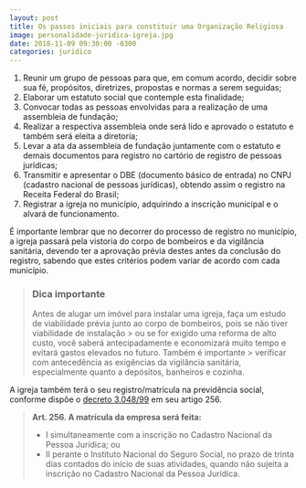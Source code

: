 ```yaml
---
layout: post
title: Os passos iniciais para constituir uma Organização Religiosa
image: personalidade-juridica-igreja.jpg
date: 2018-11-09 09:30:00 -0300
categories: juridico
---
```


1. Reunir um grupo de pessoas para que, em comum acordo, decidir sobre sua fé, propósitos, diretrizes, propostas e normas a serem seguidas;
2. Elaborar um estatuto social que contemple esta finalidade;
3. Convocar todas as pessoas envolvidas para a realização de uma assembleia de fundação;
4. Realizar a respectiva assembleia onde será lido e aprovado o estatuto e também será eleita a diretoria;
5. Levar a ata da assembleia de fundação juntamente com o estatuto e demais documentos para registro no cartório de registro de pessoas jurídicas;
6. Transmitir e apresentar o DBE (documento básico de entrada) no CNPJ (cadastro nacional de pessoas jurídicas), obtendo assim o registro na Receita Federal do
   Brasil;
7. Registrar a igreja no município, adquirindo a inscrição municipal e o alvará de funcionamento.

É importante lembrar que no decorrer do processo de registro no município, a igreja passará pela vistoria do corpo de bombeiros e da vigilância sanitária, devendo ter a aprovação prévia destes antes da conclusão do registro, sabendo que estes critérios podem variar de acordo com cada município.

> ### Dica importante
>
> Antes de alugar um imóvel para instalar uma igreja, faça um estudo de viabilidade prévia junto ao corpo de bombeiros, pois se não tiver viabilidade de instalação > ou se for exigido uma reforma de alto custo, você saberá antecipadamente e economizará muito tempo e evitará gastos elevados no futuro. Também é importante > verificar com antecedência as exigências da vigilância sanitária, especialmente quanto a depósitos, banheiros e cozinha.

A igreja também terá o seu registro/matrícula na previdência social, conforme dispõe o [decreto 3.048/99](http://www.planalto.gov.br/ccivil_03/decreto/D3048.htm) em seu artigo 256.

> **Art. 256. A matrícula da empresa será feita:**
>
> - I simultaneamente com a inscrição no Cadastro Nacional da Pessoa Jurídica; ou
> - II perante o Instituto Nacional do Seguro Social, no prazo de trinta dias contados do início de suas atividades, quando não sujeita a inscrição no Cadastro Nacional da Pessoa Jurídica.
